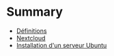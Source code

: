 # Summary

* [Définitions](definitions.md)
* [Nextcloud](nextcloud.md)
* [Installation d'un serveur Ubuntu](installation_dun_serveur_ubuntu.md)

